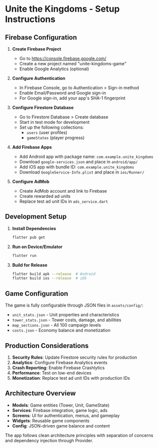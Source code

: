 # Unite the Kingdoms - Setup Instructions

## Firebase Configuration

1. **Create Firebase Project**
   - Go to https://console.firebase.google.com/
   - Create a new project named "unite-kingdoms-game"
   - Enable Google Analytics (optional)

2. **Configure Authentication**
   - In Firebase Console, go to Authentication > Sign-in method
   - Enable Email/Password and Google sign-in
   - For Google sign-in, add your app's SHA-1 fingerprint

3. **Configure Firestore Database**
   - Go to Firestore Database > Create database
   - Start in test mode for development
   - Set up the following collections:
     - `users` (user profiles)
     - `gameStates` (player progress)

4. **Add Firebase Apps**
   - Add Android app with package name: `com.example.unite_kingdoms`
   - Download `google-services.json` and place in `android/app/`
   - Add iOS app with bundle ID: `com.example.unite_kingdoms`
   - Download `GoogleService-Info.plist` and place in `ios/Runner/`

5. **Configure AdMob**
   - Create AdMob account and link to Firebase
   - Create rewarded ad units
   - Replace test ad unit IDs in `ads_service.dart`

## Development Setup

1. **Install Dependencies**
   ```bash
   flutter pub get
   ```

2. **Run on Device/Emulator**
   ```bash
   flutter run
   ```

3. **Build for Release**
   ```bash
   flutter build apk --release  # Android
   flutter build ios --release  # iOS
   ```

## Game Configuration

The game is fully configurable through JSON files in `assets/config/`:

- `unit_stats.json` - Unit properties and characteristics
- `tower_stats.json` - Tower costs, damage, and abilities  
- `map_sections.json` - All 100 campaign levels
- `costs.json` - Economy balance and monetization

## Production Considerations

1. **Security Rules**: Update Firestore security rules for production
2. **Analytics**: Configure Firebase Analytics events
3. **Crash Reporting**: Enable Firebase Crashlytics
4. **Performance**: Test on low-end devices
5. **Monetization**: Replace test ad unit IDs with production IDs

## Architecture Overview

- **Models**: Game entities (Tower, Unit, GameState)
- **Services**: Firebase integration, game logic, ads
- **Screens**: UI for authentication, menus, and gameplay
- **Widgets**: Reusable game components
- **Config**: JSON-driven game balance and content

The app follows clean architecture principles with separation of concerns and dependency injection through Provider.
